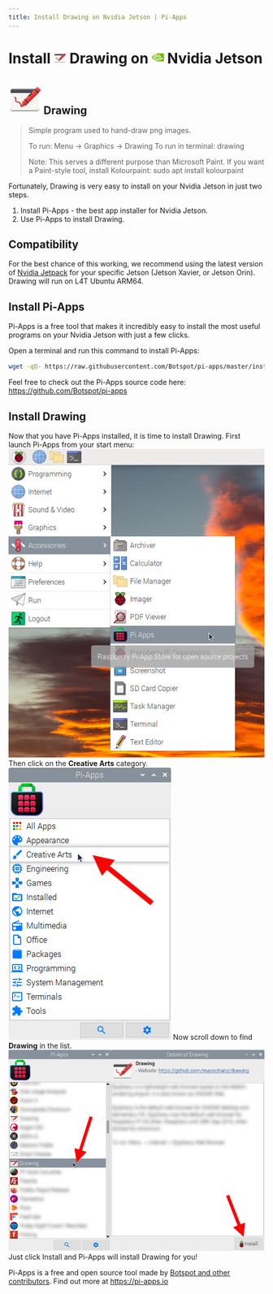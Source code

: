 ```yaml
---
title: Install Drawing on Nvidia Jetson | Pi-Apps
---
```

<div class="simple-install-content content">

# Install <img src="/img/app-icons/Drawing/icon-64.png" height=24> Drawing on <img src=/img/other-icons/nvidia-icon.svg height=24> Nvidia Jetson

## <img src="/img/app-icons/Drawing/icon-64.png"> Drawing
> Simple program used to hand-draw png images.
> 
> To run: Menu -> Graphics -> Drawing
> To run in terminal: drawing
> 
> Note: This serves a different purpose than Microsoft Paint. If you want a Paint-style tool, install Kolourpaint:
> sudo apt install kolourpaint

Fortunately, Drawing is very easy to install on your Nvidia Jetson in just two steps.
1. Install Pi-Apps - the best app installer for Nvidia Jetson.
2. Use Pi-Apps to install Drawing.
</div>
<div class="simple-install-content content">

## Compatibility
For the best chance of this working, we recommend using the latest version of [Nvidia Jetpack](https://developer.nvidia.com/embedded/jetpack-archive) for your specific Jetson (Jetson Xavier, or Jetson Orin).
Drawing will run on L4T Ubuntu ARM64.
</div>
<div class="simple-install-content content">

## Install Pi-Apps

Pi-Apps is a free tool that makes it incredibly easy to install the most useful programs on your Nvidia Jetson with just a few clicks.

Open a terminal and run this command to install Pi-Apps:
```bash
wget -qO- https://raw.githubusercontent.com/Botspot/pi-apps/master/install | bash
```
Feel free to check out the Pi-Apps source code here: https://github.com/Botspot/pi-apps
</div>
<div class="simple-install-content content">

## Install Drawing

Now that you have Pi-Apps installed, it is time to install Drawing.
First launch Pi-Apps from your start menu:
<img src="/img/start-menu.png">
Then click on the <b>Creative Arts</b> category.
<img src="/img/category-selections/Creative Arts.png">
Now scroll down to find <b>Drawing</b> in the list.
<img src="/img/app-icons/Drawing/app-selection.png">
Just click Install and Pi-Apps will install Drawing for you!
</div>
<div class="simple-install-content content">

Pi-Apps is a free and open source tool made by [Botspot and other contributors](/about/#contributors). Find out more at https://pi-apps.io
</div>
